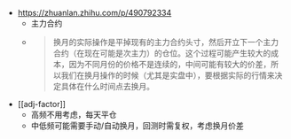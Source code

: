 - https://zhuanlan.zhihu.com/p/490792334
  - 主力合约
  - > 换月的实际操作是平掉现有的主力合约头寸，然后开立下一个主力合约（在现在可能是次主力）的仓位。这个过程可能产生较大的成本，因为不同月份的价格不是连续的，中间可能有较大的价差，所以我们在换月操作的时候（尤其是实盘中），要根据实际的行情来决定具体在什么时间点去换月。
- [[adj-factor]]
    - 高频不用考虑，每天平仓
    - 中低频可能需要手动/自动换月，回测时需复权，考虑换月价差